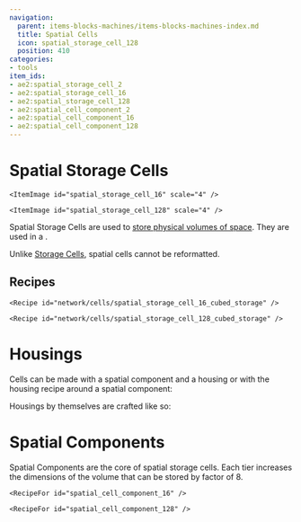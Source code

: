 ```yaml
---
navigation:
  parent: items-blocks-machines/items-blocks-machines-index.md
  title: Spatial Cells
  icon: spatial_storage_cell_128
  position: 410
categories:
- tools
item_ids:
- ae2:spatial_storage_cell_2
- ae2:spatial_storage_cell_16
- ae2:spatial_storage_cell_128
- ae2:spatial_cell_component_2
- ae2:spatial_cell_component_16
- ae2:spatial_cell_component_128
---
```


# Spatial Storage Cells

  <Row>
    <ItemImage id="spatial_storage_cell_2" scale="4" />

    <ItemImage id="spatial_storage_cell_16" scale="4" />

    <ItemImage id="spatial_storage_cell_128" scale="4" />
  </Row>

Spatial Storage Cells are used to [store physical volumes of space](../ae2-mechanics/spatial-io.md). 
They are used in a <ItemLink id="spatial_io_port" />.

Unlike [Storage Cells](../items-blocks-machines/storage_cells.md), spatial cells cannot be reformatted.

## Recipes

  <Row>
    <Recipe id="network/cells/spatial_storage_cell_2_cubed_storage" />

    <Recipe id="network/cells/spatial_storage_cell_16_cubed_storage" />

    <Recipe id="network/cells/spatial_storage_cell_128_cubed_storage" />
  </Row>

# Housings

Cells can be made with a spatial component and a housing or with the housing recipe around a spatial component:

<Row>
  <Recipe id="network/cells/spatial_storage_cell_2_cubed" />

  <Recipe id="network/cells/spatial_storage_cell_2_cubed_storage" />
</Row>

Housings by themselves are crafted like so:

  <RecipeFor id="item_cell_housing" />

# Spatial Components

Spatial Components are the core of spatial storage cells. Each tier increases the dimensions of the volume that can be
stored by factor of 8.

  <Row>
    <RecipeFor id="spatial_cell_component_2" />

    <RecipeFor id="spatial_cell_component_16" />

    <RecipeFor id="spatial_cell_component_128" />
  </Row>